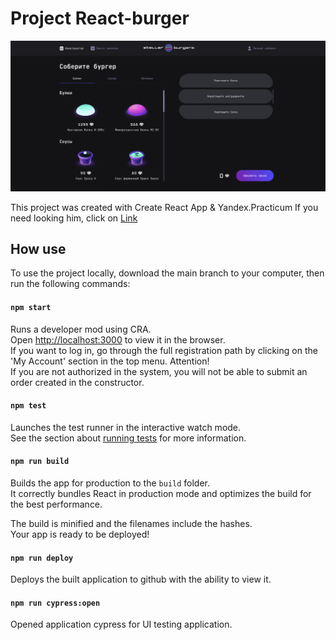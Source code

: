 # Project React-burger
![MainPage](https://github.com/Yanseses/react-burger/blob/main/src/images/mainPage.png)

This project was created with Create React App & Yandex.Practicum
If you need looking him, click on [Link](https://yanseses.github.io/react-burger/index.html)

## How use
To use the project locally, download the main branch to your computer, then run the following commands:

#### `npm start`
Runs a developer mod using CRA.\
Open [http://localhost:3000](http://localhost:3000) to view it in the browser.\
If you want to log in, go through the full registration path by clicking on the 'My Account' section in the top menu.
Attention!\
If you are not authorized in the system, you will not be able to submit an order created in the constructor.

#### `npm test`
Launches the test runner in the interactive watch mode.\
See the section about [running tests](https://facebook.github.io/create-react-app/docs/running-tests) for more information.

#### `npm run build`
Builds the app for production to the `build` folder.\
It correctly bundles React in production mode and optimizes the build for the best performance.

The build is minified and the filenames include the hashes.\
Your app is ready to be deployed!

#### `npm run deploy`
Deploys the built application to github with the ability to view it.


#### `npm run cypress:open`
Opened application cypress for UI testing application.